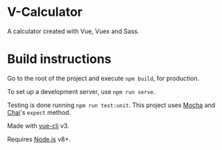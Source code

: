 # V-Calculator

A calculator created with Vue, Vuex and Sass.

# Build instructions

Go to the root of the project and execute `npm build`, for production.

To set up a development server, use `npm run serve`.

Testing is done running `npm run test:unit`. This project uses
[Mocha](https://mochajs.org/) and [Chai](http://www.chaijs.com/)'s `expect` method.

Made with [vue-cli](https://cli.vuejs.org/) v3.

Requires [Node.js](https://nodejs.org/en/) v8+.
